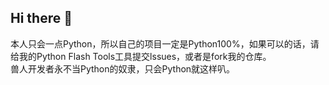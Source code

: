 ## Hi there 👋

<!--
**LanChe-Studio/LanChe-Studio** is a ✨ _special_ ✨ repository because its `README.md` (this file) appears on your GitHub profile.

Here are some ideas to get you started:

- 🔭 I’m currently working on ...
- 🌱 I’m currently learning ...
- 👯 I’m looking to collaborate on ...
- 🤔 I’m looking for help with ...
- 💬 Ask me about ...
- 📫 How to reach me: ...
- 😄 Pronouns: ...
- ⚡ Fun fact: ...
-->
本人只会一点Python，所以自己的项目一定是Python100%，如果可以的话，请给我的Python Flash Tools工具提交lssues，或者是fork我的仓库。  
兽人开发者永不当Python的奴隶，只会Python就这样叭。
